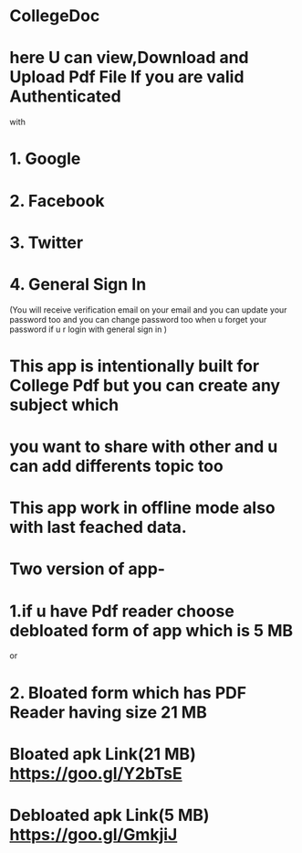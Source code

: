# CollegeDoc
# here U can view,Download and Upload Pdf File If you are valid Authenticated
with 
# 1. Google
# 2. Facebook
# 3. Twitter
# 4. General Sign In
(You will receive verification email on your email and you can update your password too and you can 
change password too when u forget your password if u r login with general sign in )

# This app is intentionally built for College Pdf but you can create any subject which

# you want to share with other and u can add differents topic too

# This app work in offline mode also with last feached data.

# Two version of app-

# 1.if u have Pdf reader choose debloated form of app which is 5 MB
or
# 2. Bloated form which has PDF Reader having size 21 MB

# Bloated apk Link(21 MB) https://goo.gl/Y2bTsE
# Debloated apk Link(5 MB) https://goo.gl/GmkjiJ
